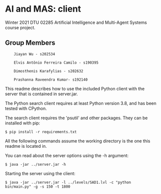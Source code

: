 # AI and MAS: client



Winter 2021 DTU 02285 Artificial Intelligence and Multi-Agent Systems course project.



## Group Members



        Jiayan Wu - s202534

        Elvis Antônio Ferreira Camilo - s190395

        Dimosthenis Karafylias - s202632

        Prashanna Raveendra Kumar- s192140



This readme describes how to use the included Python client with the server that is contained in server.jar. 



The Python search client requires at least Python version 3.8, and has been tested with CPython.



The search client requires the 'psutil' and other packages. They can be installed with pip:



    $ pip install -r requirements.txt



All the following commands assume the working directory is the one this readme is located in.



You can read about the server options using the -h argument:



    $ java -jar ../server.jar -h



Starting the server using the client: 



    $ java -jar ../server.jar -l ../levels/SAD1.lvl -c "python bin/main.py" -g -s 150 -t 1800

